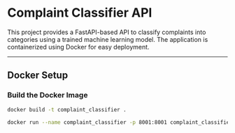 # Complaint Classifier API

This project provides a FastAPI-based API to classify complaints into categories using a trained machine learning model. The application is containerized using Docker for easy deployment.

---

## **Docker Setup**

### Build the Docker Image

```bash
docker build -t complaint_classifier .

docker run --name complaint_classifier -p 8001:8001 complaint_classifier